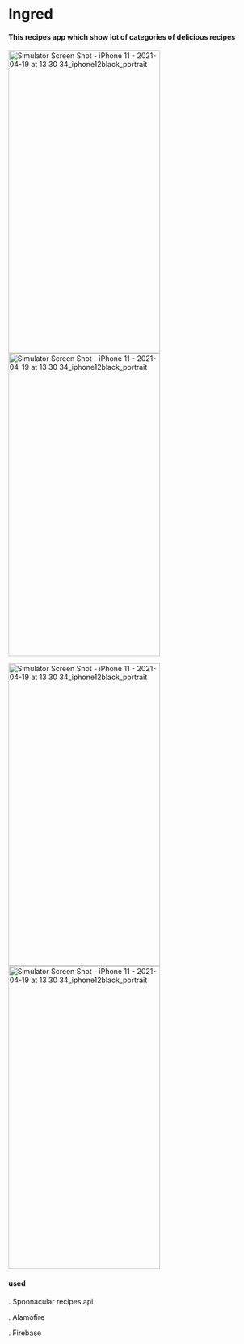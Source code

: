 # Ingred
#### This recipes app which show lot of categories of delicious recipes

<img src="https://user-images.githubusercontent.com/69890404/115248422-f61fae80-a127-11eb-9a6f-3222775a1657.png" alt="Simulator Screen Shot - iPhone 11 - 2021-04-19 at 13 30 34_iphone12black_portrait" width="300" height="600" />        <img src="https://user-images.githubusercontent.com/69890404/115245835-a04a0700-a125-11eb-95c5-6e8de65fd8f5.png" alt="Simulator Screen Shot - iPhone 11 - 2021-04-19 at 13 30 34_iphone12black_portrait" width="300" height="600" />  

<img src="https://user-images.githubusercontent.com/69890404/115249008-80681280-a128-11eb-894d-f171a0858b87.png" alt="Simulator Screen Shot - iPhone 11 - 2021-04-19 at 13 30 34_iphone12black_portrait" width="300" height="600" />        <img src="https://user-images.githubusercontent.com/69890404/115249522-f5d3e300-a128-11eb-9ad4-4b5bc961184b.png" alt="Simulator Screen Shot - iPhone 11 - 2021-04-19 at 13 30 34_iphone12black_portrait" width="300" height="600" />  

#### used

. Spoonacular recipes api

. Alamofire

. Firebase








